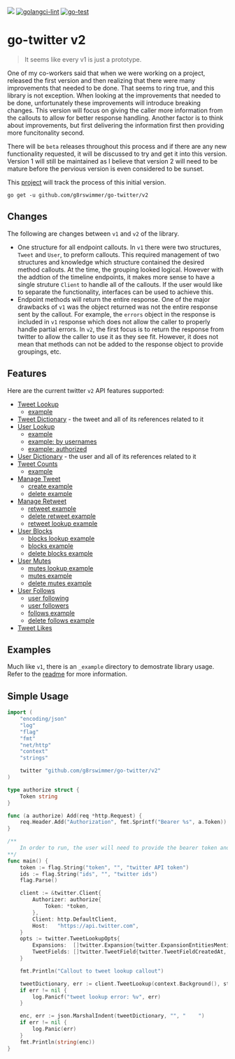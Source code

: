 ![](https://img.shields.io/endpoint?url=https%3A%2F%2Ftwbadges.glitch.me%2Fbadges%2Fv2)
[![golangci-lint](https://github.com/g8rswimmer/go-twitter/actions/workflows/golangci-lint.yml/badge.svg)](https://github.com/g8rswimmer/go-twitter/actions/workflows/golangci-lint.yml)
[![go-test](https://github.com/g8rswimmer/go-twitter/actions/workflows/go-test.yml/badge.svg)](https://github.com/g8rswimmer/go-twitter/actions/workflows/go-test.yml)

# go-twitter v2

> It seems like every v1 is just a prototype.

One of my co-workers said that when we were working on a project, released the first version and then realizing that there were many improvements that needed to be done.  That seems to ring true, and this library is not exception.  When looking at the improvements that needed to be done, unfortunately these improvements will introduce breaking changes.  This version will focus on giving the caller more information from the callouts to allow for better response handling.  Another factor is to think about improvements, but first delivering the information first then providing more funcitonality second.

There will be `beta` releases throughout this process and if there are any new functionality requested, it will be discussed to try and get it into this version.  Version 1 will still be maintained as I believe that version 2 will need to be mature before the pervious version is even considered to be sunset.

This [project](https://github.com/g8rswimmer/go-twitter/projects/1) will track the process of this initial version.

```
go get -u github.com/g8rswimmer/go-twitter/v2
```

## Changes
The following are changes between `v1` and `v2` of the library.
*  One structure for all endpoint callouts.  In `v1` there were two structures, `Tweet` and `User`, to preform callouts.  This required management of two structures and knowledge which structure contained the desired method callouts.  At the time, the grouping looked logical.  However with the addtion of the timeline endpoints, it makes more sense to have a single struture `Client` to handle all of the callouts.  If the user would like to separate the functionality, interfaces can be used to achieve this.
*  Endpoint methods will return the entire response.  One of the major drawbacks of `v1` was the object returned was not the entire response sent by the callout.  For example, the `errors` object in the response is included in `v1` response which does not allow the caller to properly handle partial errors.  In `v2`, the first focus is to return the response from twitter to allow the caller to use it as they see fit.  However, it does not mean that methods can not be added to the response object to provide groupings, etc.

## Features 
Here are the current twitter `v2` API features supported:
*  [Tweet Lookup](https://developer.twitter.com/en/docs/twitter-api/tweets/lookup/introduction)
    * [example](./_examples/tweet-lookup)
* [Tweet Dictionary](https://developer.twitter.com/en/docs/twitter-api/data-dictionary/object-model/tweet) - the tweet and all of its references related to it
*  [User Lookup](https://developer.twitter.com/en/docs/twitter-api/users/lookup/introduction)
    * [example](./_examples/user-lookup)
    * [example: by usernames](./_examples/username-lookup)
    * [example: authorized](./_examples/auth-user-lookup)
* [User Dictionary](https://developer.twitter.com/en/docs/twitter-api/data-dictionary/object-model/user) - the user and all of its references related to it
* [Tweet Counts](https://developer.twitter.com/en/docs/twitter-api/tweets/counts/introduction)
    * [example](./_examples/tweet-recent-counts)
* [Manage Tweet](https://developer.twitter.com/en/docs/twitter-api/tweets/manage-tweets/introduction)
    * [create example](./_examples/tweet-create)
    * [delete example](./_examples/tweet-delete)
* [Manage Retweet](https://developer.twitter.com/en/docs/twitter-api/tweets/retweets/introduction)
    * [retweet example](./_examples/user-retweet)
    * [delete retweet example](./_examples/user-delete-retweet)
    * [retweet lookup example](./_examples/user-retweet-lookup)
* [User Blocks](https://developer.twitter.com/en/docs/twitter-api/users/blocks/introduction)
	* [blocks lookup example](./_examples/user-blocks-lookup)
	* [blocks example](./_examples/user-blocks)
	* [delete blocks example](./_examples/user-delete-blocks)
* [User Mutes](https://developer.twitter.com/en/docs/twitter-api/users/mutes/introduction)
	* [mutes lookup example](./_examples/user-mutes-lookup)
	* [mutes example](./_examples/user-mutes)
	* [delete mutes example](./_examples/user-delete-mutes)
* [User Follows](https://developer.twitter.com/en/docs/twitter-api/users/follows/introduction)
	* [user following](./_examples/user-following-lookup)
	* [user followers](./_examples/user-followers-lookup)
	* [follows example](./_examples/user-follows)
	* [delete follows example](./_examples/user-delete-follows)
* [Tweet Likes](https://developer.twitter.com/en/docs/twitter-api/tweets/likes/introduction)


## Examples
Much like `v1`, there is an `_example` directory to demostrate library usage.  Refer to the [readme](./_examples) for more information.

## Simple Usage
```go
import (
	"encoding/json"
	"log"
	"flag"
	"fmt"
	"net/http"
	"context"
	"strings"

	twitter "github.com/g8rswimmer/go-twitter/v2"
)

type authorize struct {
	Token string
}

func (a authorize) Add(req *http.Request) {
	req.Header.Add("Authorization", fmt.Sprintf("Bearer %s", a.Token))
}

/**
	In order to run, the user will need to provide the bearer token and the list of ids.
**/
func main() {
	token := flag.String("token", "", "twitter API token")
	ids := flag.String("ids", "", "twitter ids")
	flag.Parse()

	client := &twitter.Client{
		Authorizer: authorize{
			Token: *token,
		},
		Client: http.DefaultClient,
		Host:   "https://api.twitter.com",
	}
	opts := twitter.TweetLookupOpts{
		Expansions:  []twitter.Expansion{twitter.ExpansionEntitiesMentionsUserName, twitter.ExpansionAuthorID},
		TweetFields: []twitter.TweetField{twitter.TweetFieldCreatedAt, twitter.TweetFieldConversationID, twitter.TweetFieldAttachments},
	}

	fmt.Println("Callout to tweet lookup callout")

	tweetDictionary, err := client.TweetLookup(context.Background(), strings.Split(*ids, ","), opts)
	if err != nil {
		log.Panicf("tweet lookup error: %v", err)
	}

	enc, err := json.MarshalIndent(tweetDictionary, "", "    ")
	if err != nil {
		log.Panic(err)
	}
	fmt.Println(string(enc))
}

```